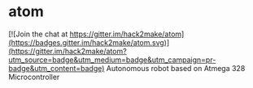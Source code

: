 # atom

[![Join the chat at https://gitter.im/hack2make/atom](https://badges.gitter.im/hack2make/atom.svg)](https://gitter.im/hack2make/atom?utm_source=badge&utm_medium=badge&utm_campaign=pr-badge&utm_content=badge)
Autonomous robot based on Atmega 328 Microcontroller
